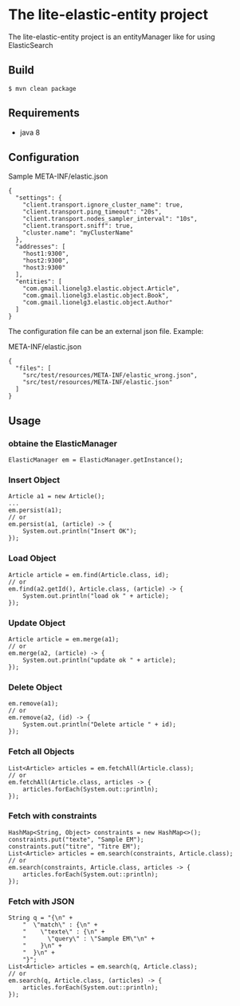 # The lite-elastic-entity project

The lite-elastic-entity project is an entityManager like for using ElasticSearch

## Build

    $ mvn clean package
    
## Requirements
    
* java 8
    
## Configuration    
    
Sample META-INF/elastic.json
    
    {
      "settings": {
        "client.transport.ignore_cluster_name": true,
        "client.transport.ping_timeout": "20s",
        "client.transport.nodes_sampler_interval": "10s",
        "client.transport.sniff": true,
        "cluster.name": "myClusterName"
      },
      "addresses": [
        "host1:9300",
        "host2:9300",
        "host3:9300"
      ],
      "entities": [
        "com.gmail.lionelg3.elastic.object.Article",
        "com.gmail.lionelg3.elastic.object.Book",
        "com.gmail.lionelg3.elastic.object.Author"
      ]
    }
    
The configuration file can be an external json file. Example: 

META-INF/elastic.json    
    
    {
      "files": [
        "src/test/resources/META-INF/elastic_wrong.json",
        "src/test/resources/META-INF/elastic.json"
      ]
    }
    
## Usage

### obtaine the ElasticManager

    ElasticManager em = ElasticManager.getInstance();

### Insert Object

    Article a1 = new Article();
    ...
    em.persist(a1);
    // or
    em.persist(a1, (article) -> {
        System.out.println("Insert OK");
    });
    
### Load Object 
    
    Article article = em.find(Article.class, id);
    // or
    em.find(a2.getId(), Article.class, (article) -> {
        System.out.println("load ok " + article);
    });
    
### Update Object 

    Article article = em.merge(a1);
    // or
    em.merge(a2, (article) -> {
        System.out.println("update ok " + article);
    });
    
### Delete Object

    em.remove(a1);
    // or
    em.remove(a2, (id) -> {
        System.out.println("Delete article " + id);
    });

### Fetch all Objects
   
    List<Article> articles = em.fetchAll(Article.class);
    // or
    em.fetchAll(Article.class, articles -> {
        articles.forEach(System.out::println);
    });
 
### Fetch with constraints 

    HashMap<String, Object> constraints = new HashMap<>();
    constraints.put("texte", "Sample EM");
    constraints.put("titre", "Titre EM");
    List<Article> articles = em.search(constraints, Article.class);
    // or
    em.search(constraints, Article.class, articles -> {
        articles.forEach(System.out::println);
    });
    
### Fetch with JSON

    String q = "{\n" +
        "  \"match\" : {\n" +
        "    \"texte\" : {\n" +
        "      \"query\" : \"Sample EM\"\n" +
        "    }\n" +
        "  }\n" +
        "}";
    List<Article> articles = em.search(q, Article.class);
    // or
    em.search(q, Article.class, (articles) -> {
        articles.forEach(System.out::println);
    });